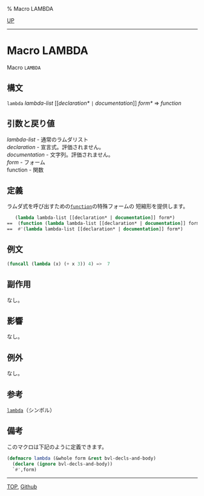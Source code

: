 % Macro LAMBDA

[UP](3.8.html)  

---

# Macro **LAMBDA**


Macro `LAMBDA`


## 構文

`lambda` *lambda-list* [[*declaration\** `|` *documentation*]] *form\** => *function*


## 引数と戻り値

*lambda-list* - 通常のラムダリスト  
*declaration* - 宣言式。評価されません。  
*documentation* - 文字列。評価されません。  
*form* - フォーム  
function - 関数


## 定義

ラムダ式を呼び出すための[`function`](5.3.function-special.html)の特殊フォームの
短縮形を提供します。

```lisp
   (lambda lambda-list [[declaration* | documentation]] form*)
==  (function (lambda lambda-list [[declaration* | documentation]] form*))
==  #'(lambda lambda-list [[declaration* | documentation]] form*)
```


## 例文

```lisp
(funcall (lambda (x) (+ x 3)) 4) =>  7
```


## 副作用

なし。


## 影響

なし。


## 例外

なし。


## 参考

[`lambda`](3.8.lambda-symbol.html)（シンボル）


## 備考

このマクロは下記のように定義できます。

```lisp
(defmacro lambda (&whole form &rest bvl-decls-and-body)
  (declare (ignore bvl-decls-and-body))
  `#',form)
```


---
[TOP](index.html),  [Github](https://github.com/nptcl/npt-japanese)

